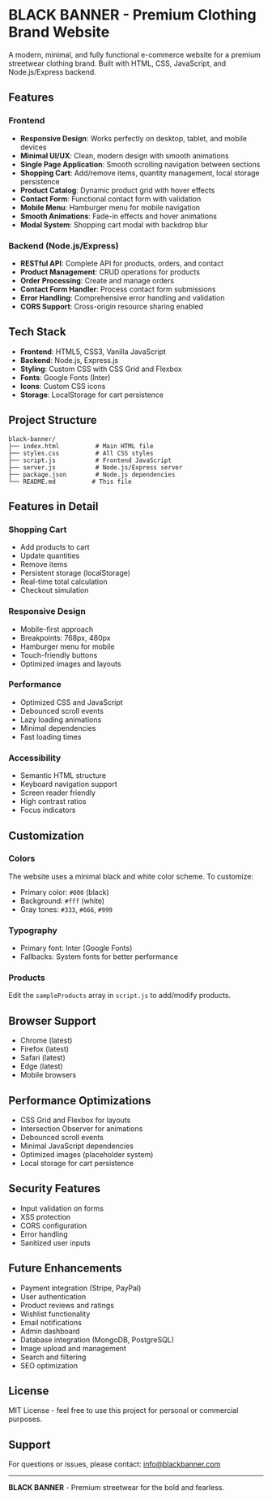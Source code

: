 # BLACK BANNER - Premium Clothing Brand Website

A modern, minimal, and fully functional e-commerce website for a premium streetwear clothing brand. Built with HTML, CSS, JavaScript, and Node.js/Express backend.

## Features

### Frontend
- **Responsive Design**: Works perfectly on desktop, tablet, and mobile devices
- **Minimal UI/UX**: Clean, modern design with smooth animations
- **Single Page Application**: Smooth scrolling navigation between sections
- **Shopping Cart**: Add/remove items, quantity management, local storage persistence
- **Product Catalog**: Dynamic product grid with hover effects
- **Contact Form**: Functional contact form with validation
- **Mobile Menu**: Hamburger menu for mobile navigation
- **Smooth Animations**: Fade-in effects and hover animations
- **Modal System**: Shopping cart modal with backdrop blur

### Backend (Node.js/Express)
- **RESTful API**: Complete API for products, orders, and contact
- **Product Management**: CRUD operations for products
- **Order Processing**: Create and manage orders
- **Contact Form Handler**: Process contact form submissions
- **Error Handling**: Comprehensive error handling and validation
- **CORS Support**: Cross-origin resource sharing enabled

## Tech Stack

- **Frontend**: HTML5, CSS3, Vanilla JavaScript
- **Backend**: Node.js, Express.js
- **Styling**: Custom CSS with CSS Grid and Flexbox
- **Fonts**: Google Fonts (Inter)
- **Icons**: Custom CSS icons
- **Storage**: LocalStorage for cart persistence

## Project Structure

```
black-banner/
├── index.html          # Main HTML file
├── styles.css          # All CSS styles
├── script.js           # Frontend JavaScript
├── server.js           # Node.js/Express server
├── package.json        # Node.js dependencies
└── README.md          # This file
```

## Features in Detail

### Shopping Cart
- Add products to cart
- Update quantities
- Remove items
- Persistent storage (localStorage)
- Real-time total calculation
- Checkout simulation

### Responsive Design
- Mobile-first approach
- Breakpoints: 768px, 480px
- Hamburger menu for mobile
- Touch-friendly buttons
- Optimized images and layouts

### Performance
- Optimized CSS and JavaScript
- Debounced scroll events
- Lazy loading animations
- Minimal dependencies
- Fast loading times

### Accessibility
- Semantic HTML structure
- Keyboard navigation support
- Screen reader friendly
- High contrast ratios
- Focus indicators

## Customization

### Colors
The website uses a minimal black and white color scheme. To customize:
- Primary color: `#000` (black)
- Background: `#fff` (white)
- Gray tones: `#333`, `#666`, `#999`

### Typography
- Primary font: Inter (Google Fonts)
- Fallbacks: System fonts for better performance

### Products
Edit the `sampleProducts` array in `script.js` to add/modify products.

## Browser Support

- Chrome (latest)
- Firefox (latest)
- Safari (latest)
- Edge (latest)
- Mobile browsers

## Performance Optimizations

- CSS Grid and Flexbox for layouts
- Intersection Observer for animations
- Debounced scroll events
- Minimal JavaScript dependencies
- Optimized images (placeholder system)
- Local storage for cart persistence

## Security Features

- Input validation on forms
- XSS protection
- CORS configuration
- Error handling
- Sanitized user inputs

## Future Enhancements

- Payment integration (Stripe, PayPal)
- User authentication
- Product reviews and ratings
- Wishlist functionality
- Email notifications
- Admin dashboard
- Database integration (MongoDB, PostgreSQL)
- Image upload and management
- Search and filtering
- SEO optimization

## License

MIT License - feel free to use this project for personal or commercial purposes.

## Support

For questions or issues, please contact: info@blackbanner.com

---

**BLACK BANNER** - Premium streetwear for the bold and fearless.